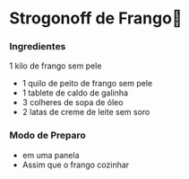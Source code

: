# Strogonoff de Frango:chicken:

### Ingredientes

1 kilo de frango sem pele

- 1 quilo de peito  de frango sem pele
- 1 tablete de caldo de galinha
- 3 colheres de sopa de óleo
- 2 latas de creme de leite sem soro

### Modo de Preparo

- em uma panela
- Assim que o frango cozinhar







